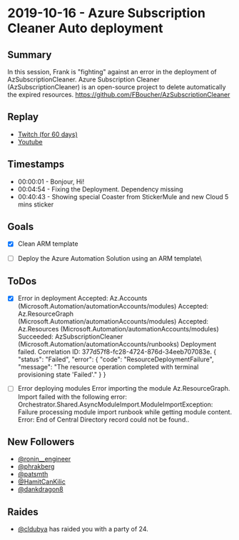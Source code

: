
# 2019-10-16 - Azure Subscription Cleaner Auto deployment

Summary
-------

In this session, Frank is "fighting" against an error in the deployment of AzSubscriptionCleaner. Azure Subscription Cleaner (AzSubscriptionCleaner) is an open-source project to delete automatically the expired resources. https://github.com/FBoucher/AzSubscriptionCleaner

Replay
------

- [Twitch (for 60 days)](https://www.twitch.tv/videos/495501007)
- [Youtube](https://youtu.be/VpfXLTaeJX4)


Timestamps
--------

- 00:00:01 - Bonjour, Hi!
- 00:04:54 - Fixing the Deployment. Dependency missing
- 00:40:43 - Showing special Coaster from StickerMule and new Cloud 5 mins sticker


Goals
-----

- [X] Clean ARM template
- [ ] Deploy the Azure Automation Solution using an ARM template\


ToDos
-----

- [x] Error in deployment 
    Accepted: Az.Accounts (Microsoft.Automation/automationAccounts/modules)
    Accepted: Az.ResourceGraph (Microsoft.Automation/automationAccounts/modules)
    Accepted: Az.Resources (Microsoft.Automation/automationAccounts/modules)
    Succeeded: AzSubscriptionCleaner (Microsoft.Automation/automationAccounts/runbooks)
    Deployment failed. Correlation ID: 377d57f8-fc28-4724-876d-34eeb707083e. {
    "status": "Failed",
    "error": {
        "code": "ResourceDeploymentFailure",
        "message": "The resource operation completed with terminal provisioning state 'Failed'."
    }
    }
- [ ] Error deploying modules
        Error importing the module Az.ResourceGraph. Import failed with the following error: Orchestrator.Shared.AsyncModuleImport.ModuleImportException: Failure processing module import runbook while getting module content. Error: End of Central Directory record could not be found..



New Followers
-------------

- [@ronin__engineer](https://www.twitch.tv/ronin__engineer)
- [@phrakberg](https://www.twitch.tv/phrakberg)
- [@patsmth](https://www.twitch.tv/patsmth)
- [@HamitCanKilic](https://www.twitch.tv/HamitCanKilic)
- [@dankdragon8](https://www.twitch.tv/dankdragon8)


Raides
---------------

- [@cldubya](https://www.twitch.tv/cldubya) has raided you with a party of 24.

 